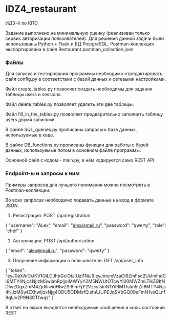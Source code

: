 # IDZ4_restaurant
ИДЗ-4 по КПО

Задание выполнено на минимальную оценку (реализован только сервис авторизации пользователей). 
Для решения данной задачи были использованы Python + Flask и БД PostgreSQL. 
Postman-коллекция экспортирована в файл Restaurant.postman_collection.json

### Файлы
Для запуска и тестирования программы необходимо отредактировать файл config.py в соответствии с базой данных и сетевыми настройками.

Файл create_tables.py позволяет создать необходимы для задания таблицы users и sessions.

Файл delete_tables.py позволяет удалить эти две таблицы.

Файл fill_in_the_tables.py позволяет предварительно заполнить таблицу users двумя записями.

В файле SQL_queries.py прописаны запросы к базе данных, используемые в коде.

В файле DB_functions.py прописаны функции для работы с базой данных, используемые потом в основном файле программы.

Основной файл с кодом - main.py, в нём кодируется само REST API.

### Endpoint-ы и запросы к ним
Примеры запросов для лучшего понимания можно посмотреть в Postman-коллекции.

Во всех запросах необходимо подавать данные на вход в формате JSON.

1) Регистрация: POST /api/registration

{
	"username": "ALex",
	"email": "alex@mail.ru",
	"password": "qwerty",
  "role": "chef"
}

2) Авторизация: POST /api/authorization

{
	"email": "alex@mail.ru",
	"password": "qwerty"
}

3) Получение информации о пользователе: GET /api/user_info

{
"token": "eyJ0eXAiOiJKV1QiLCJhbGciOiJIUzI1NiJ9.eyJmcmVzaCI6ZmFsc2UsImlhdCI6MTY4Njc4NjIzMSwianRpIjoiMWYyY2M5NWUtOTcwYi00MWZmLTlkZGItNDIwZDgxZmM4ZjdiIiwidHlwZSI6ImFjY2VzcyIsInN1YiI6MTIsIm5iZiI6MTY4Njc4NjIzMSwiZXhwIjoxNjg4ODU5ODMxfQ.shAJUPEJqSVbGQ09eFmN1veQLnf9qfJv2P9N3CTfwqs"
}


В ответ на экран выводятся необходимые сообщения и коды состояний REST.
